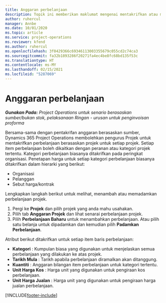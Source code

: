 ```yaml
---
title: Anggaran perbelanjaan
description: Topik ini memberikan maklumat mengenai mentakrifkan atau menganggarkan perbelanjaan berasaskan projek.
author: ruhercul
manager: Annbe
ms.date: 10/01/2020
ms.topic: article
ms.service: project-operations
ms.reviewer: kfend
ms.author: ruhercul
ms.openlocfilehash: 3f0429366c69346113003355679c055cd2c74ca3
ms.sourcegitcommit: fa32b1893286f20271fa4ec4be8fc68bd135f53c
ms.translationtype: HT
ms.contentlocale: ms-MY
ms.lasthandoff: 02/15/2021
ms.locfileid: "5287069"
---
```

# <a name="expense-estimates"></a>Anggaran perbelanjaan
_**Gunakan Pada:** Project Operations untuk senario berasaskan sumber/bukan stok, pelaksanaan Ringan - urusan untuk penginvoisan proforma_

Bersama-sama dengan pentakrifan anggaran berasaskan sumber, Dynamics 365 Project Operations membolehkan pengurus Projek untuk mentakrifkan perbelanjaan berasaskan projek untuk setiap projek. Setiap item perbelanjaan boleh dikaitkan dengan peranan atau kategori projek tertentu. Kategori perbelanjaan biasanya ditakrifkan pada peringkat organisasi. Penetapan harga untuk setiap kategori perbelanjaan biasanya ditakrifkan dalam hierarki yang berikut:

- Organisasi
- Pelanggan
- Sebut harga/kontrak

Lengkapkan langkah berikut untuk melihat, menambah atau memadamkan perbelanjaan projek.

1. Pergi ke **Projek** dan pilih projek yang anda mahu usahakan.
2. Pilih tab **Anggaran Projek** dan lihat senarai perbelanjaan projek.
3. Pilih **Perbelanjaan Baharu** untuk menambahkan perbelanjaan. Atau pilih satu belanja untuk dipadamkan dan kemudian pilih **Padamkan Perbelanjaan**.

Atribut berikut ditakrifkan untuk setiap item baris perbelanjaan:

- **Kategori** : Kumpulan biasa yang digunakan untuk menjelaskan semua perbelanjaan yang dilakukan ke atas projek.
- **Tarikh Mula** : Tarikh apabila perbelanjaan diramalkan akan ditanggung.
- **Kuantiti** : Anggaran bilangan item perbelanjaan untuk kategori tertentu.
- **Unit Harga Kos** : Harga unit yang digunakan untuk pengiraan kos perbelanjaan.
- **Unit Harga Jualan** : Harga unit yang digunakan untuk pengiraan harga jualan perbelanjaan.



[!INCLUDE[footer-include](../includes/footer-banner.md)]